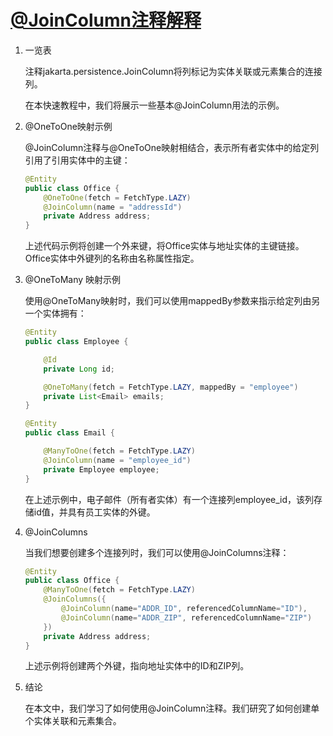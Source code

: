 # [@JoinColumn注释解释](https://www.baeldung.com/jpa-join-column)

1. 一览表

    注释jakarta.persistence.JoinColumn将列标记为实体关联或元素集合的连接列。

    在本快速教程中，我们将展示一些基本@JoinColumn用法的示例。

2. @OneToOne映射示例

    @JoinColumn注释与@OneToOne映射相结合，表示所有者实体中的给定列引用了引用实体中的主键：

    ```java
    @Entity
    public class Office {
        @OneToOne(fetch = FetchType.LAZY)
        @JoinColumn(name = "addressId")
        private Address address;
    }
    ```

    上述代码示例将创建一个外来键，将Office实体与地址实体的主键链接。Office实体中外键列的名称由名称属性指定。

3. @OneToMany 映射示例

    使用@OneToMany映射时，我们可以使用mappedBy参数来指示给定列由另一个实体拥有：

    ```java
    @Entity
    public class Employee {

        @Id
        private Long id;

        @OneToMany(fetch = FetchType.LAZY, mappedBy = "employee")
        private List<Email> emails;
    }

    @Entity
    public class Email {

        @ManyToOne(fetch = FetchType.LAZY)
        @JoinColumn(name = "employee_id")
        private Employee employee;
    }
    ```

    在上述示例中，电子邮件（所有者实体）有一个连接列employee_id，该列存储id值，并具有员工实体的外键。

4. @JoinColumns

    当我们想要创建多个连接列时，我们可以使用@JoinColumns注释：

    ```java
    @Entity
    public class Office {
        @ManyToOne(fetch = FetchType.LAZY)
        @JoinColumns({
            @JoinColumn(name="ADDR_ID", referencedColumnName="ID"),
            @JoinColumn(name="ADDR_ZIP", referencedColumnName="ZIP")
        })
        private Address address;
    }
    ```

    上述示例将创建两个外键，指向地址实体中的ID和ZIP列。

5. 结论

    在本文中，我们学习了如何使用@JoinColumn注释。我们研究了如何创建单个实体关联和元素集合。
